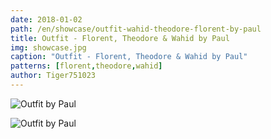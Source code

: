 ```yaml
---
date: 2018-01-02
path: /en/showcase/outfit-wahid-theodore-florent-by-paul
title: Outfit - Florent, Theodore & Wahid by Paul
img: showcase.jpg
caption: "Outfit - Florent, Theodore & Wahid by Paul"
patterns: [florent,theodore,wahid]
author: Tiger751023
---
```

![Outfit by Paul](/img/showcase/outfit-wahid-theodore-florent-by-paul/high_back.jpg)

![Outfit by Paul](/img/showcase/outfit-wahid-theodore-florent-by-paul/high_front.jpg)
